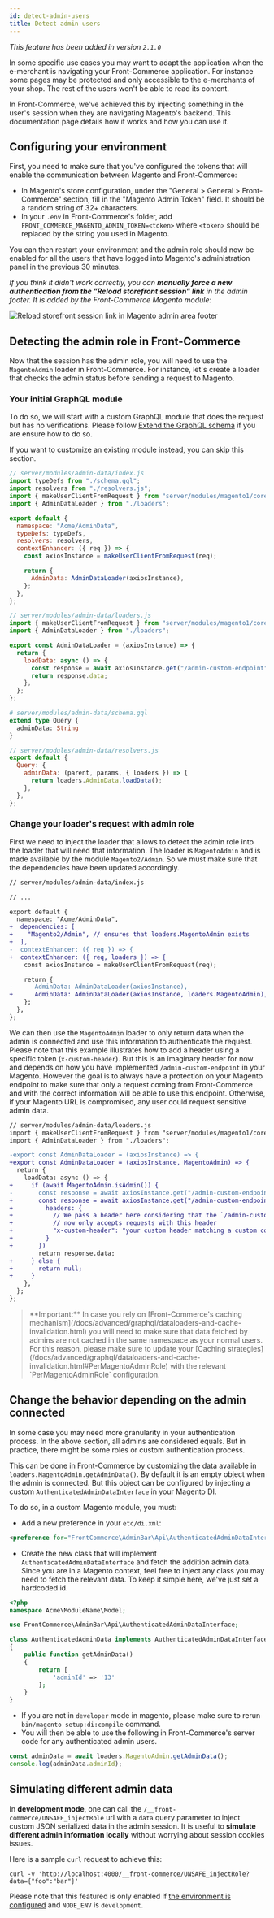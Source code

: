 ```yaml
---
id: detect-admin-users
title: Detect admin users
---
```


_This feature has been added in version `2.1.0`_

In some specific use cases you may want to adapt the application when the e-merchant is navigating your Front-Commerce application. For instance some pages may be protected and only accessible to the e-merchants of your shop. The rest of the users won't be able to read its content.

In Front-Commerce, we've achieved this by injecting something in the user's session when they are navigating Magento's backend. This documentation page details how it works and how you can use it.

## Configuring your environment

First, you need to make sure that you've configured the tokens that will enable the communication between Magento and Front-Commerce:

- In Magento's store configuration, under the "General > General > Front-Commerce" section, fill in the "Magento Admin Token" field. It should be a random string of 32+ characters.
- In your `.env` in Front-Commerce's folder, add `FRONT_COMMERCE_MAGENTO_ADMIN_TOKEN=<token>` where `<token>` should be replaced by the string you used in Magento.

You can then restart your environment and the admin role should now be enabled for all the users that have logged into Magento's administration panel in the previous 30 minutes.

_If you think it didn't work correctly, you can **manually force a new authentication from the "Reload storefront session" link** in the admin footer. It is added by the Front-Commerce Magento module:_

![Reload storefront session link in Magento admin area footer](./assets/admin-reload-storefront-session.png)

## Detecting the admin role in Front-Commerce

Now that the session has the admin role, you will need to use the `MagentoAdmin` loader in Front-Commerce. For instance, let's create a loader that checks the admin status before sending a request to Magento.

### Your initial GraphQL module

To do so, we will start with a custom GraphQL module that does the request but has no verifications. Please follow [Extend the GraphQL schema](/docs/essentials/extend-the-graphql-schema.html) if you are ensure how to do so.

If you want to customize an existing module instead, you can skip this section.

```js
// server/modules/admin-data/index.js
import typeDefs from "./schema.gql";
import resolvers from "./resolvers.js";
import { makeUserClientFromRequest } from "server/modules/magento1/core/factories";
import { AdminDataLoader } from "./loaders";

export default {
  namespace: "Acme/AdminData",
  typeDefs: typeDefs,
  resolvers: resolvers,
  contextEnhancer: ({ req }) => {
    const axiosInstance = makeUserClientFromRequest(req);

    return {
      AdminData: AdminDataLoader(axiosInstance),
    };
  },
};
```

```js
// server/modules/admin-data/loaders.js
import { makeUserClientFromRequest } from "server/modules/magento1/core/factories";
import { AdminDataLoader } from "./loaders";

export const AdminDataLoader = (axiosInstance) => {
  return {
    loadData: async () => {
      const response = await axiosInstance.get("/admin-custom-endpoint");
      return response.data;
    },
  };
};
```

```graphql
# server/modules/admin-data/schema.gql
extend type Query {
  adminData: String
}
```

```js
// server/modules/admin-data/resolvers.js
export default {
  Query: {
    adminData: (parent, params, { loaders }) => {
      return loaders.AdminData.loadData();
    },
  },
};
```

### Change your loader's request with admin role

First we need to inject the loader that allows to detect the admin role into the loader that will need that information. The loader is `MagentoAdmin` and is made available by the module `Magento2/Admin`. So we must make sure that the dependencies have been updated accordingly.

```diff
// server/modules/admin-data/index.js

// ...

export default {
  namespace: "Acme/AdminData",
+  dependencies: [
+    "Magento2/Admin", // ensures that loaders.MagentoAdmin exists
+  ],
-  contextEnhancer: ({ req }) => {
+  contextEnhancer: ({ req, loaders }) => {
    const axiosInstance = makeUserClientFromRequest(req);

    return {
-      AdminData: AdminDataLoader(axiosInstance),
+      AdminData: AdminDataLoader(axiosInstance, loaders.MagentoAdmin),
    };
  },
};
```

We can then use the `MagentoAdmin` loader to only return data when the admin is connected and use this information to authenticate the request. Please note that this example illustrates how to add a header using a specific token (`x-custom-header`). But this is an imaginary header for now and depends on how you have implemented `/admin-custom-endpoint` in your Magento. However the goal is to always have a protection on your Magento endpoint to make sure that only a request coming from Front-Commerce and with the correct information will be able to use this endpoint. Otherwise, if your Magento URL is compromised, any user could request sensitive admin data.

```diff
// server/modules/admin-data/loaders.js
import { makeUserClientFromRequest } from "server/modules/magento1/core/factories";
import { AdminDataLoader } from "./loaders";

-export const AdminDataLoader = (axiosInstance) => {
+export const AdminDataLoader = (axiosInstance, MagentoAdmin) => {
  return {
    loadData: async () => {
+     if (await MagentoAdmin.isAdmin()) {
-       const response = await axiosInstance.get("/admin-custom-endpoint")
+       const response = await axiosInstance.get("/admin-custom-endpoint", {
+         headers: {
+           // We pass a header here considering that the `/admin-custom-endpoint`
+           // now only accepts requests with this header
+           "x-custom-header": "your custom header matching a custom configuration in your Magento"
+         }
+       })
        return response.data;
+     } else {
+       return null;
+     }
    },
  };
};
```

<blockquote class="important">
**Important:** In case you rely on [Front-Commerce's caching mechanism](/docs/advanced/graphql/dataloaders-and-cache-invalidation.html) you will need to make sure that data fetched by admins are not cached in the same namespace as your normal users.
For this reason, please make sure to update your [Caching strategies](/docs/advanced/graphql/dataloaders-and-cache-invalidation.html#PerMagentoAdminRole) with the relevant `PerMagentoAdminRole` configuration.
</blockquote>

## Change the behavior depending on the admin connected

In some case you may need more granularity in your authentication process. In the above section, all admins are considered equals. But in practice, there might be some roles or custom authentication process.

This can be done in Front-Commerce by customizing the data available in `loaders.MagentoAdmin.getAdminData()`. By default it is an empty object when the admin is connected. But this object can be configured by injecting a custom `AuthenticatedAdminDataInterface` in your Magento DI.

To do so, in a custom Magento module, you must:

- Add a new preference in your `etc/di.xml`:

```xml
<preference for="FrontCommerce\AdminBar\Api\AuthenticatedAdminDataInterface" type="Acme\ModuleName\Model\AuthenticatedAdminData" />
```

- Create the new class that will implement `AuthenticatedAdminDataInterface` and fetch the addition admin data. Since you are in a Magento context, feel free to inject any class you may need to fetch the relevant data. To keep it simple here, we've just set a hardcoded id.

```php
<?php
namespace Acme\ModuleName\Model;

use FrontCommerce\AdminBar\Api\AuthenticatedAdminDataInterface;

class AuthenticatedAdminData implements AuthenticatedAdminDataInterface
{
    public function getAdminData()
    {
        return [
            'adminId' => '13'
        ];
    }
}
```

- If you are not in `developer` mode in magento, please make sure to rerun `bin/magento setup:di:compile` command.
- You will then be able to use the following in Front-Commerce's server code for any authenticated admin users.

```js
const adminData = await loaders.MagentoAdmin.getAdminData();
console.log(adminData.adminId);
```

## Simulating different admin data

In **development mode**, one can call the `/__front-commerce/UNSAFE_injectRole` url with a `data` query parameter to inject custom JSON serialized data in the admin session. It is useful to **simulate different admin information locally** without worrying about session cookies issues.

Here is a sample `curl` request to achieve this:

```
curl -v 'http://localhost:4000/__front-commerce/UNSAFE_injectRole?data={"foo":"bar"}'
```

Please note that this featured is only enabled if [the environment is configured](#Configuring-your-environment) and `NODE_ENV` is `development`.
